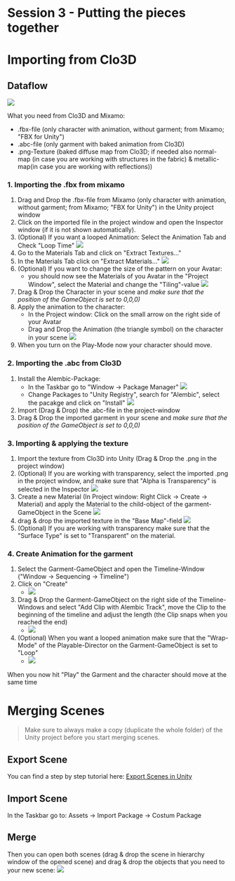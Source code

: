 # Session 3 - Putting the pieces together

# Importing from Clo3D 

## Dataflow 
![](images/220112_UnityClo.jpg)

What you need from Clo3D and Mixamo: 
- .fbx-file (only character with animation, without garment; from Mixamo; "FBX for Unity")
- .abc-file (only garment with baked animation from Clo3D)
- .png-Texture (baked diffuse map from Clo3D; if needed also normal-map (in case you are working with structures in the fabric) & metallic-map(in case you are working with reflections))

### 1. Importing the .fbx from mixamo 

1. Drag and Drop the .fbx-file from Mixamo (only character with animation, without garment; from Mixamo; "FBX for Unity") in the Unity project window
2. Click on the imported file in the project window and open the Inspector window (if it is not shown automatically). 
2. (Optional) If you want a looped Animation: Select the Animation Tab and Check "Loop Time"
	![](images/animation_garment.jpeg)	
3. Go to the Materials Tab and click on "Extract Textures..."
4. In the Materials Tab click on "Extract Materials..."
	![](images/materials.jpeg)	
5. (Optional) If you want to change the size of the pattern on your Avatar: 
	- you should now see the Materials of you Avatar in the "Project Window", select the Material and change the "Tiling"-value
	![](images/tiling.jpeg)		
6. Drag & Drop the Character in your scene and _make sure that the position of the GameObject is set to 0,0,0)_ 
7. Apply the animation to the character: 
	- In the Project window: Click on the small arrow on the right side of your Avatar
	- Drag and Drop the Animation (the triangle symbol) on the character in your scene
	![](images/applyanimation.gif)
8. When you turn on the Play-Mode now your character should move. 



### 2. Importing the .abc from Clo3D 
1. Install the Alembic-Package:
	- In the Taskbar go to "Window -> Package Manager"
	![](images/packagemanager1.jpeg)
	- Change Packages to "Unity Registry", search for "Alembic", select the pacakge and click on "Install"
	![](images/packagemanager2.jpeg)
2. Import (Drag & Drop) the .abc-file in the project-window 
3. Drag & Drop the imported garment in your scene and _make sure that the position of the GameObject is set to 0,0,0)_ 


### 3. Importing & applying the texture
1. Import the texture from Clo3D into Unity (Drag & Drop the .png in the project window)
2. (Optional) If you are working with transparency, select the imported .png in the project window, and make sure that "Alpha is Transparency" is selected in the Inspector
	![](images/transparency1.jpeg)
3. Create a new Material (In Project window: Right Click -> Create -> Material) and apply the Material to the child-object of the garment-GameObject in the Scene
	![](images/texture1.gif)
4. drag & drop the imported texture in the "Base Map"-field 
	![](images/texture2.gif)
5. (Optional) If you are working with transparency make sure that the "Surface Type" is set to "Transparent" on the material. 


### 4. Create Animation for the garment
1. Select the Garment-GameObject and open the Timeline-Window ("Window -> Sequencing -> Timeline")
2. Click on "Create"
	- ![](images/timelinegarment1.jpeg)
3. Drag & Drop the Garment-GameObject on the right side of the Timeline-Windows and select "Add Clip with Alembic Track", move the Clip to the beginning of the timeline and adjust the length (the Clip snaps when you reached the end)
	- ![](images/timelinegarment2.gif)
4. (Optional) When you want a looped animation make sure that the "Wrap-Mode" of the Playable-Director on the Garment-GameObject is set to "Loop"
	- ![](images/timelinegarment3.jpeg)

When you now hit "Play" the Garment and the character should move at the same time

# <a name="merging"></a> Merging Scenes 

> Make sure to always make a copy (duplicate the whole folder) of the Unity project before you start merging scenes. 

## Export Scene
You can find a step by step tutorial here: 
[Export Scenes in Unity](https://vionixstudio.com/2021/10/25/export-a-scene-in-unity/)

## Import Scene 

In the Taskbar go to: Assets -> Import Package -> Costum Package

## Merge 
Then you can open both scenes (drag & drop the scene in hierarchy window of the opened scene) and drag & drop the objects that you need to your new scene: 
![](images/merge.gif)


